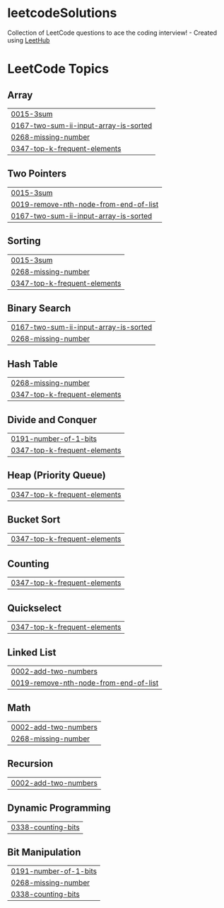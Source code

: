 # leetcodeSolutions
Collection of LeetCode questions to ace the coding interview! - Created using [LeetHub](https://github.com/QasimWani/LeetHub)

<!---LeetCode Topics Start-->
# LeetCode Topics
## Array
|  |
| ------- |
| [0015-3sum](https://github.com/Kunal-Ladhani/leetcodeSolutions/tree/master/0015-3sum) |
| [0167-two-sum-ii-input-array-is-sorted](https://github.com/Kunal-Ladhani/leetcodeSolutions/tree/master/0167-two-sum-ii-input-array-is-sorted) |
| [0268-missing-number](https://github.com/Kunal-Ladhani/leetcodeSolutions/tree/master/0268-missing-number) |
| [0347-top-k-frequent-elements](https://github.com/Kunal-Ladhani/leetcodeSolutions/tree/master/0347-top-k-frequent-elements) |
## Two Pointers
|  |
| ------- |
| [0015-3sum](https://github.com/Kunal-Ladhani/leetcodeSolutions/tree/master/0015-3sum) |
| [0019-remove-nth-node-from-end-of-list](https://github.com/Kunal-Ladhani/leetcodeSolutions/tree/master/0019-remove-nth-node-from-end-of-list) |
| [0167-two-sum-ii-input-array-is-sorted](https://github.com/Kunal-Ladhani/leetcodeSolutions/tree/master/0167-two-sum-ii-input-array-is-sorted) |
## Sorting
|  |
| ------- |
| [0015-3sum](https://github.com/Kunal-Ladhani/leetcodeSolutions/tree/master/0015-3sum) |
| [0268-missing-number](https://github.com/Kunal-Ladhani/leetcodeSolutions/tree/master/0268-missing-number) |
| [0347-top-k-frequent-elements](https://github.com/Kunal-Ladhani/leetcodeSolutions/tree/master/0347-top-k-frequent-elements) |
## Binary Search
|  |
| ------- |
| [0167-two-sum-ii-input-array-is-sorted](https://github.com/Kunal-Ladhani/leetcodeSolutions/tree/master/0167-two-sum-ii-input-array-is-sorted) |
| [0268-missing-number](https://github.com/Kunal-Ladhani/leetcodeSolutions/tree/master/0268-missing-number) |
## Hash Table
|  |
| ------- |
| [0268-missing-number](https://github.com/Kunal-Ladhani/leetcodeSolutions/tree/master/0268-missing-number) |
| [0347-top-k-frequent-elements](https://github.com/Kunal-Ladhani/leetcodeSolutions/tree/master/0347-top-k-frequent-elements) |
## Divide and Conquer
|  |
| ------- |
| [0191-number-of-1-bits](https://github.com/Kunal-Ladhani/leetcodeSolutions/tree/master/0191-number-of-1-bits) |
| [0347-top-k-frequent-elements](https://github.com/Kunal-Ladhani/leetcodeSolutions/tree/master/0347-top-k-frequent-elements) |
## Heap (Priority Queue)
|  |
| ------- |
| [0347-top-k-frequent-elements](https://github.com/Kunal-Ladhani/leetcodeSolutions/tree/master/0347-top-k-frequent-elements) |
## Bucket Sort
|  |
| ------- |
| [0347-top-k-frequent-elements](https://github.com/Kunal-Ladhani/leetcodeSolutions/tree/master/0347-top-k-frequent-elements) |
## Counting
|  |
| ------- |
| [0347-top-k-frequent-elements](https://github.com/Kunal-Ladhani/leetcodeSolutions/tree/master/0347-top-k-frequent-elements) |
## Quickselect
|  |
| ------- |
| [0347-top-k-frequent-elements](https://github.com/Kunal-Ladhani/leetcodeSolutions/tree/master/0347-top-k-frequent-elements) |
## Linked List
|  |
| ------- |
| [0002-add-two-numbers](https://github.com/Kunal-Ladhani/leetcodeSolutions/tree/master/0002-add-two-numbers) |
| [0019-remove-nth-node-from-end-of-list](https://github.com/Kunal-Ladhani/leetcodeSolutions/tree/master/0019-remove-nth-node-from-end-of-list) |
## Math
|  |
| ------- |
| [0002-add-two-numbers](https://github.com/Kunal-Ladhani/leetcodeSolutions/tree/master/0002-add-two-numbers) |
| [0268-missing-number](https://github.com/Kunal-Ladhani/leetcodeSolutions/tree/master/0268-missing-number) |
## Recursion
|  |
| ------- |
| [0002-add-two-numbers](https://github.com/Kunal-Ladhani/leetcodeSolutions/tree/master/0002-add-two-numbers) |
## Dynamic Programming
|  |
| ------- |
| [0338-counting-bits](https://github.com/Kunal-Ladhani/leetcodeSolutions/tree/master/0338-counting-bits) |
## Bit Manipulation
|  |
| ------- |
| [0191-number-of-1-bits](https://github.com/Kunal-Ladhani/leetcodeSolutions/tree/master/0191-number-of-1-bits) |
| [0268-missing-number](https://github.com/Kunal-Ladhani/leetcodeSolutions/tree/master/0268-missing-number) |
| [0338-counting-bits](https://github.com/Kunal-Ladhani/leetcodeSolutions/tree/master/0338-counting-bits) |
<!---LeetCode Topics End-->